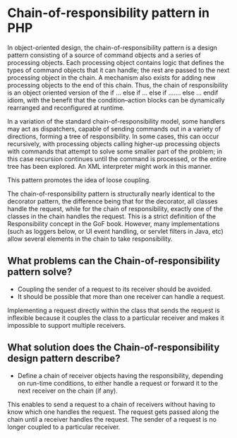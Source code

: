 # Chain-of-responsibility pattern in PHP

In object-oriented design, the chain-of-responsibility pattern is a design pattern consisting of a source of command 
objects and a series of processing objects. Each processing object contains logic that defines the types of command 
objects that it can handle; the rest are passed to the next processing object in the chain. A mechanism also exists 
for adding new processing objects to the end of this chain. Thus, the chain of responsibility is an object oriented 
version of the if ... else if ... else if ....... else ... endif idiom, with the benefit that the condition–action 
blocks can be dynamically rearranged and reconfigured at runtime.

In a variation of the standard chain-of-responsibility model, some handlers may act as dispatchers, capable of sending 
commands out in a variety of directions, forming a tree of responsibility. In some cases, this can occur recursively, 
with processing objects calling higher-up processing objects with commands that attempt to solve some smaller part of 
the problem; in this case recursion continues until the command is processed, or the entire tree has been explored. 
An XML interpreter might work in this manner.

This pattern promotes the idea of loose coupling.

The chain-of-responsibility pattern is structurally nearly identical to the decorator pattern, the difference being that
 for the decorator, all classes handle the request, while for the chain of responsibility, exactly one of the classes in
 the chain handles the request. This is a strict definition of the Responsibility concept in the GoF book. However, 
 many implementations (such as loggers below, or UI event handling, or servlet filters in Java, etc) allow several 
 elements in the chain to take responsibility.

## What problems can the Chain-of-responsibility pattern solve?
- Coupling the sender of a request to its receiver should be avoided.
- It should be possible that more than one receiver can handle a request.

Implementing a request directly within the class that sends the request is inflexible because it couples the class to 
a particular receiver and makes it impossible to support multiple receivers.

## What solution does the Chain-of-responsibility design pattern describe?
- Define a chain of receiver objects having the responsibility, depending on run-time conditions, to either handle a 
request or forward it to the next receiver on the chain (if any).

This enables to send a request to a chain of receivers without having to know which one handles the request. 
The request gets passed along the chain until a receiver handles the request. The sender of a request is no 
longer coupled to a particular receiver.